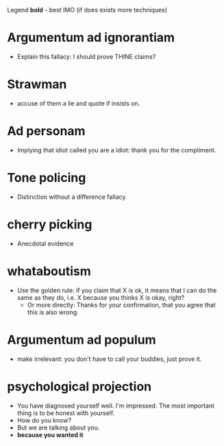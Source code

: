 Legend
**bold** - best IMO (if does exists more techniques)
# Argumentum ad ignorantiam
* Explain this fallacy: I should prove THINE claims?
# Strawman
* accuse of them a lie and quote if insists on.
# Ad personam
* Implying that idiot called you are a idiot: thank you for the compliment.
# Tone policing
* Distinction without a difference ‎fallacy.
# cherry picking
* Anecdotal evidence
# whataboutism
* Use the golden rule: if you claim that X is ok, it means that I can do the same as they do, i.e. X because you thinks X is okay, right?
	* Or more directly: Thanks for your confirmation, that you agree that this is also wrong.
# Argumentum ad populum
* make irrelevant: you don't have to call your buddies, just prove it.
# psychological projection
* You have diagnosed yourself well. I'm impressed. The most important thing is to be honest with yourself.
* How do you know?
* But we are talking about you.
* **because you wanted it**
